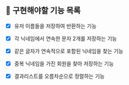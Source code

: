 ## 🚀 구현해야할 기능 목록

+ [X] 유저 이름들을 저장하여 반환하는 기능
+ [X] 각 닉네임에서 연속한 문자 2개를 저장하는 기능
+ [X] 같은 글자가 연속적으로 포함된 닉네임을 찾는 기능
+ [X] 중복 닉네임을 가진 회원을 찾아 저장하는 기능
+ [X] 결과리스트를 오름차순으로 정렬하는 기능

